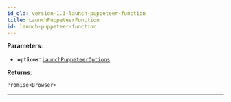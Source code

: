 ```yaml
---
id_old: version-1.3-launch-puppeteer-function
title: LaunchPuppeteerFunction
id: launch-puppeteer-function
---
```


<a name="launchpuppeteerfunction"></a>

**Parameters**:

-   **`options`**: [`LaunchPuppeteerOptions`](../typedefs/launch-puppeteer-options)

**Returns**:

`Promise<Browser>`

---
